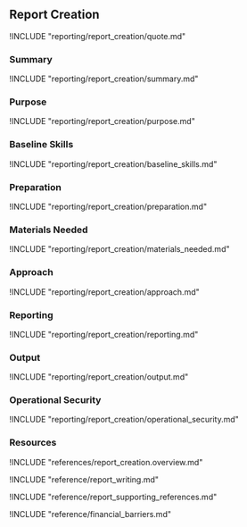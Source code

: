 ## Report Creation

!INCLUDE "reporting/report_creation/quote.md"

### Summary

!INCLUDE "reporting/report_creation/summary.md"

### Purpose

!INCLUDE "reporting/report_creation/purpose.md"

### Baseline Skills

!INCLUDE "reporting/report_creation/baseline_skills.md"

### Preparation

!INCLUDE "reporting/report_creation/preparation.md"

### Materials Needed

!INCLUDE "reporting/report_creation/materials_needed.md"

### Approach

!INCLUDE "reporting/report_creation/approach.md"

### Reporting

!INCLUDE "reporting/report_creation/reporting.md"

### Output

!INCLUDE "reporting/report_creation/output.md"

### Operational Security

!INCLUDE "reporting/report_creation/operational_security.md"

### Resources
<div class="greybox">
!INCLUDE "references/report_creation.overview.md"

!INCLUDE "reference/report_writing.md"

!INCLUDE "reference/report_supporting_references.md"

!INCLUDE "reference/financial_barriers.md"
</div>
